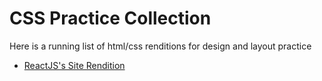 # CSS Practice Collection

Here is a running list of html/css renditions for design and layout practice

- [ReactJS's Site Rendition](./reactjs.org)
